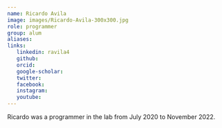 ```yaml
---
name: Ricardo Avila
image: images/Ricardo-Avila-300x300.jpg
role: programmer
group: alum
aliases:
links:
   linkedin: ravila4
   github:
   orcid: 
   google-scholar:
   twitter:
   facebook:
   instagram: 
   youtube:
---
```


Ricardo was a programmer in the lab from July 2020 to November 2022.